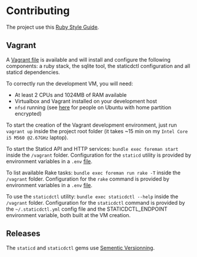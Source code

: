 # Contributing

The project use this [Ruby Style Guide][ruby-style-guide].

[ruby-style-guide]: https://github.com/bbatsov/ruby-style-guide#the-ruby-style-guide "Ruby Style Guide"

## Vagrant

A [Vagrant file](Vagrantfile) is available and will install and configure the
following components: a ruby stack, the sqlite tool, the staticdctl
configuration and all staticd dependencies.

To correctly run the development VM, you will need:

* At least 2 CPUs and 1024MB of RAM available
* Virtualbox and Vagrant installed on your development host
* `nfsd` running (see [here](https://github.com/mitchellh/vagrant/issues/4987)
  for people on Ubuntu with home partition encrypted)

To start the creation of the Vagrant development environment, just run
`vagrant up` inside the project root folder (it takes ~15 min on my `Intel
Core i5 M560 @2.67GHz` laptop).

To start the Staticd API and HTTP services: `bundle exec foreman start` inside
the `/vagrant` folder.
Configuration for the `staticd` utility is provided by environment variables in
a `.env` [file](.env).

To list available Rake tasks: `bundle exec foreman run rake -T` inside the
`/vagrant` folder.
Configuration for the `rake` command is provided by environment variables in
a `.env` [file](.env).

To use the `staticdctl` utility: `bundle exec staticdctl --help` inside the
`/vagrant` folder.
Configuration for the `staticdctl` command is provided by the
`~/.staticdctl.yml` config file and the STATICDCTL_ENDPOINT environment
variable, both built at the VM creation.

## Releases

The `staticd` and `staticdctl` gems use
[Sementic Versionning](http://semver.org/).
